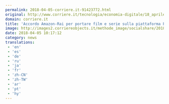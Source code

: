 ```yaml
---
permalink: 2018-04-05-corriere.it-91423772.html
original: http://www.corriere.it/tecnologia/economia-digitale/18_aprile_05/amazon-prime-video-rai-accordo-film-serie-tv-9e64b0a8-38b3-11e8-8095-51e8f0c07f35.shtml
domain: corriere.it
title: 'Accordo Amazon-Rai per portare film e serie sulla piattaforma Prime'
image: http://images2.corriereobjects.it/methode_image/socialshare/2018/04/05/ba618f3c-38b4-11e8-88e7-5b815ecb2975.jpg
date: 2018-04-05 10:17:12
category: news
translations: 
 - 'en'
 - 'es'
 - 'de'
 - 'ru'
 - 'ja'
 - 'fr'
 - 'zh-CN'
 - 'zh-TW'
 - 'ar'
 - 'pt'
 - 'hy'
---
```


